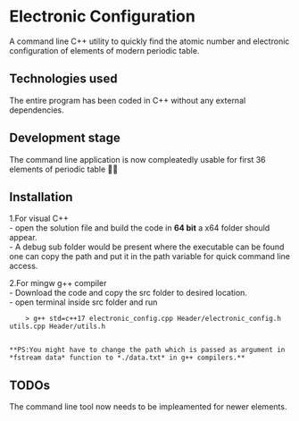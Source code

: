 ﻿# Electronic Configuration

A command line C++ utility to quickly find the atomic number and electronic configuration of elements of modern periodic table.

## Technologies used

The entire program has been coded in C++ without any external dependencies.

## Development stage

The command line application is now compleatedly usable for first 36 elements of periodic table 🎉✨

## Installation 

1.For visual C++  
	- open the solution file and build the code in **64 bit** a x64 folder should appear.  
	- A debug sub folder would be present where the executable can be found one can copy the path and put it in the path variable for quick command line access.  

2.For mingw g++ compiler  
	- Download the code and copy the src folder to desired location.  
	- open terminal inside src folder and run    
		
	
		> g++ std=c++17 electronic_config.cpp Header/electronic_config.h utils.cpp Header/utils.h  


	**PS:You might have to change the path which is passed as argument in *fstream data* function to *./data.txt* in g++ compilers.**  

## TODOs

The command line tool now needs to be impleamented for newer elements.